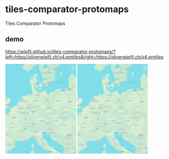 # tiles-comparator-protomaps
Tiles Comparator Protomaps

## demo

https://wipfli.github.io/tiles-comparator-protomaps/?left=https//oliverwipfli.ch/v4.pmtiles&right=https://oliverwipfli.ch/v4.pmtiles

<img src="screenshot.png" width=450>

